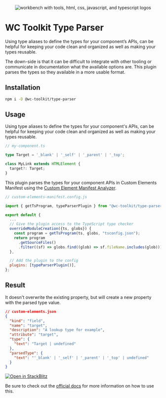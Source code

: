 <div align="center">
  
![workbench with tools, html, css, javascript, and typescript logos](https://raw.githubusercontent.com/wc-toolkit/jsdoc-tags/refs/heads/main/assets/wc-toolkit_ts.png)

</div>

# WC Toolkit Type Parser

Using type aliases to define the types for your component’s APIs, can be helpful for keeping your code clean and organized as well as making your types reusable.

The down-side is that it can be difficult to integrate with other tooling or communicate in documentation what the available options are. 
This plugin parses the types so they available in a more usable format.

## Installation

```bash
npm i -D @wc-toolkit/type-parser
```

## Usage

Using type aliases to define the types for your component's APIs, can be helpful for keeping your code clean and organized as well as making your types reusable.

```ts
// my-component.ts

type Target = '_blank' | '_self' | '_parent' | '_top';

class MyLink extends HTMLElement {
  target?: Target;
}
```

This plugin parses the types for your component APIs in Custom Elements Manifest using the [Custom Element Manifest Analyzer](https://custom-elements-manifest.open-wc.org/analyzer/getting-started/).

```js
// custom-elements-manifest.config.js

import { getTsProgram, typeParserPlugin } from "@wc-toolkit/type-parser";

export default {
  ...
  // Give the plugin access to the TypeScript type checker
  overrideModuleCreation({ts, globs}) {
    const program = getTsProgram(ts, globs, "tsconfig.json");
    return program
      .getSourceFiles()
      .filter((sf) => globs.find((glob) => sf.fileName.includes(glob)));
  },

  // Add the plugin to the config
  plugins: [typeParserPlugin()],
};
```

## Result

It doesn't overwrite the existing property, but will create a new property with the parsed type value.

```json
// custom-elements.json
{
  "kind": "field",
  "name": "target",
  "description": "A lookup type for example",
  "attribute": "target",
  "type": {
    "text": "Target | undefined"
  },
  "parsedType": {
    "text": "'_blank' | '_self' | '_parent' | '_top' | undefined"
  }
}
```

[![Open in StackBlitz](https://developer.stackblitz.com/img/open_in_stackblitz.svg)](https://stackblitz.com/edit/stackblitz-starters-cngwm94d?file=README.md)

Be sure to check out the [official docs](https://wc-toolkit.com/documentation/type-parser) for more information on how to use this.